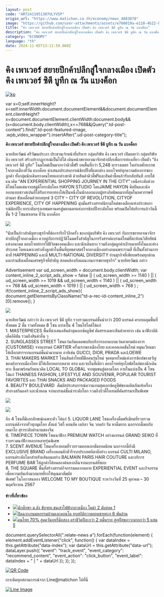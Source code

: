 ```yaml
---
layout: post
code: "ART2411051307ULYV5P"
origin_url: "https://www.matichon.co.th/economy/news_4883878"
image: "https://github.com/user-attachments/assets/e768019a-e110-4b22-b77f-5461bae8833a"
title: "คิง เพาเวอร์ สยายปีกค้าปลีกสู่ใจกลางเมือง เปิดตัว คิง เพาเวอร์ ซิตี บูทีก ณ วัน แบงค็อก"
description: "คิง เพาเวอร์ สยายปีกค้าปลีกสู่ใจกลางเมือง เปิดตัว คิง เพาเวอร์ ซิตี บูทีก ณ วัน แบงค็อก"
category: "ECONOMY"
language: "th"
date: 2024-11-05T13:11:59.060Z
---
```


# คิง เพาเวอร์ สยายปีกค้าปลีกสู่ใจกลางเมือง เปิดตัว คิง เพาเวอร์ ซิตี บูทีก ณ วัน แบงค็อก

[![](https://www.matichon.co.th/wp-content/uploads/2024/11/kp.jpg "kp")](https://www.matichon.co.th/wp-content/uploads/2024/11/kp.jpg)

var x=0;self.innerHeight?x=self.innerWidth:document.documentElement&&document.documentElement.clientHeight?x=document.documentElement.clientWidth:document.body&&(x=document.body.clientWidth),x<=768&&jQuery(".td-post-content").find(".td-post-featured-image, .wpb\_video\_wrapper").insertAfter(".ud-post-category-title");

**คิง เพาเวอร์ สยายปีกค้าปลีกสู่ใจกลางเมือง เปิดตัว คิง เพาเวอร์ ซิตี บูทีก ณ วัน แบงค็อก**

นายอัยยวัฒน์ ศรีวัฒนประภา ประธานเจ้าหน้าที่บริหาร กลุ่มบริษัท คิง เพาเวอร์ เปิดเผยว่า กลุ่มบริษัท คิง เพาเวอร์ สร้างปรากฏการณ์เป็นไปได้ เดินหน้าขยายอาณาจักรค้าปลีกเพื่อการท่องเที่ยว เปิดตัว “คิง เพาเวอร์ ซิตี บูทีก” โฉมใหม่เป็นมากกว่าดิวตี้ฟรี บนพื้นที่กว่า 5,248 ตารางเมตร ในทำเลศักยภาพใจกลางเมืองที่วัน แบงค็อก นำเสนอประสบการณ์ช้อปปิ้งที่แตกต่าง ตอบโจทย์ทุกความต้องการของลูกค้า ทั้งกลุ่มนักเดินทางคนไทยและต่างชาติ ด้วยสินค้าดิวตี้ฟรีและสินค้าซื้อแล้วรับกลับทันที ภายใต้แนวคิด “AN EXPERIENTIAL SHOPPING JOURNEY IN THE CITY” เหนือระดับด้วยดีไซน์โดดเด่นจากสตูดิโอระดับโลก HAYON STUDIO โดยJAIME HAYON ศิลปินและนักออกแบบชาวสเปนที่ได้รับการยกย่องให้เป็นหนึ่งในนักออกแบบผู้ทรงอิทธิพลมากที่สุดในทศวรรษที่ผ่านมา ขับเคลื่อนด้วยกลยุทธ์ 3 CITY – CITY OF REVOLUTION, CITYOF EXPERIENCE, CITY OF HAPPENING มุ่งมั่นสร้างสรรค์นิยามใหม่ของเมืองแห่งประสบการณ์ช้อปปิ้ง ยกระดับกรุงเทพมหานครสู่มหานครแห่งการช้อปปิ้งระดับโลก พร้อมเปิดให้บริการแล้ววันนี้ ชั้น 1-2 โซนพาเหรด ที่วัน แบงค็อก

![](https://www.matichon.co.th/wp-content/uploads/2024/11/S__57294875_0.jpg)

“นับเป็นก้าวสำคัญทางธุรกิจที่ต้องจารึกไว้อีกครั้ง ของกลุ่มบริษัท คิง เพาเวอร์ กับการขยายอาณาจักรค้าปลีกสู่ใจกลางเมือง ควบคู่กับการปฏิวัติโฉมครั้งสำคัญในการรังสรรค์แบรนด์ใหม่ที่สะท้อนวิสัยทัศน์แห่งอนาคต ตอบโจทย์การใช้ชีวิตของคนเมือง และนักเดินทาง รวมถึงกลุ่มลูกค้าเป้าหมายทั้งในและต่างประเทศ โดยเฉพาะอย่างยิ่งลูกค้าในพื้นที่ยุทธศาสตร์ใจกลางเมืองอย่างถนนพระรามสี่ ที่เป็นทั้งย่านการค้าที่ HAPPENING และมี MULTI-NATIONAL DIVERSITY ย่านธุรกิจที่เพียบพร้อมทุกด้าน และย่านขับเคลื่อนเศรษฐกิจที่สำคัญ สอดคล้องกับแผนงานการขยายธุรกิจ” นายอัยยวัฒน์ กล่าว

Advertisement var ud\_screen\_width = document.body.clientWidth; var content\_inline\_2\_script\_ads\_show = false || ( ud\_screen\_width >= 1140 ) || ( ud\_screen\_width >= 1019 && ud\_screen\_width < 1140 ) || ( ud\_screen\_width >= 768 && ud\_screen\_width < 1019 ) || ( ud\_screen\_width < 768 ) ; if(!content\_inline\_2\_script\_ads\_show){ document.getElementsByClassName("td-a-rec-id-content\_inline\_2")\[0\].remove(); }

![](https://www.matichon.co.th/wp-content/uploads/2024/11/S__57294877_0.jpg)

นายอัยยวัฒน์ กล่าวว่า คิง เพาเวอร์ ซิตี บูทีก รวบรวมแบรนด์ชั้นนำกว่า 200 แบรนด์ ครอบคลุมพื้นที่ทั้งหมด 2 ชั้น รวมทั้งหมด 8 โซน แบ่งเป็น 4 โซนไฮไลต์ได้แก่  
1\. MASTERPIECES พื้นที่นำเสนอสินค้าสุดเอกซ์คลูซิฟ คัดสรรเฉพาะสินค้าหายาก เช่น นาฬิกาลิมิเต็ดอิดิชัน รวมถึงสินค้าอื่น ๆ  
2\. SUNGLASSES STREET โซนแว่นกันแดดพบกับบริการออกแบบแว่นตาตามต้องการ (CUSTOMISE) จากแบรนด์ CARTIER ครั้งแรกของเมืองไทย และคอลเลคชันใหม่ หมุนเวียนมาให้เลือกสรรจากแบรนด์ชั้นนำมากมาย อาทิเช่น GUCCI, DIOR, PRADA และLOEWE  
3\. THAI MAKERS MARKET โซนสินค้าไทยฝีมือคนรุ่นใหม่ จุดหมายใหม่แห่งการช้อปของขวัญของฝากจากเมืองไทย มีให้เลือกหลากหลาย ครบ และจบในที่เดียว ตอบโจทย์ทุกไลฟ์สไตล์ของนักเดินทาง ซึ่งมาพร้อมกับแนวคิด LOCAL TO GLOBAL จากชุมชนสู่ตลาดโลก ภายในแบ่งเป็น 4 โซน ได้แก่ THAINESS FASHION, LIFESTYLE AND SOUVENIR, POPULAR TOURIST FAVORITES และ THAI SNACKS AND PACKAGED FOODS  
4\. BEAUTY BOULEVARD  สัมผัสประสบการณ์ความงามสุดเอกซ์คลูซีฟของผลิตภัณฑ์เครื่องสำอางสกินแคร์ และน้ำหอม จากแบรนด์ชั้นนำระดับโลก รวมถึงบิวตี้ไอเทมที่คัดสรรมาเป็นพิเศษ

![](https://www.matichon.co.th/wp-content/uploads/2024/11/S__57294878_0.jpg)

![](https://www.matichon.co.th/wp-content/uploads/2024/11/S__57294879_0.jpg)

อีก 4 โซนที่มีเอกลักษณ์เฉพาะตัว ได้แก่ 5. LIQUOR LANE โซนเครื่องดื่มพรีเมียมที่รวบรวมแบรนด์ดังจากทั่วทุกมุมโลก ตั้งแต่ วิสกี้ คอนยัค เตกิลา จิน วอดก้า รัม หาดื่มยาก นอกจากนี้พบกับ เหมาไถ สุราระดับตำนานของจีน  
6\. TIMEPIECE TOWN โซนนาฬิกา PREMIUM WATCH อย่างแบรนด์ GRAND SEIKO ที่รวบรวมนาฬิกาหลากหลายรุ่นพิเศษ  
7\. SCENT AVENUE โซนเครื่องหอมที่รวบรวมคอลเลกชันยอดนิยม นอกจากนี้ยังมี EXCLUSIVE BRAND เครื่องหอมลักชัวรีจากประเทศอิตาลีอย่าง แบรนด์ CULTI MILANO, แบรนด์ระดับโลกสำหรับเส้นผมอย่าง BALMAIN PARIS HAIR COUTURE และบริการ PERFUME BAR ให้ลูกค้าได้ทดลองค้นหากลิ่นจากแบรนด์ที่ชอบ  
8\. THE SQUARE พื้นที่สร้างสรรค์กิจกรรมหลากหลาย EXPERIENTIAL EVENT และกิจกรรมเพื่อความบันเทิงมากมายที่รอให้คุณมาสัมผัส  
พิเศษ! ในโอกาสฉลอง WELCOME TO MY BOUTIQUE ระหว่างวันที่ 25 ตุลาคม – 30 พฤศจิกายน 2567

#### ข่าวที่เกี่ยวข้อง

*   [![](https://www.matichon.co.th/wp-content/uploads/2024/11/1541465315641.jpg)นักศึกษา ม.ดัง ขับจยย.ชนเสาไฟฟ้ากลางเมือง โคม่า 2 ดับสลด 1](https://www.matichon.co.th/local/crime/news_4883891)
*   [![](https://www.matichon.co.th/wp-content/uploads/2024/11/vvp6-wed.jpg)ปิดฉากงานมหกรรมบ้านและคอนโด ทุบสถิติกวาดยอดขายทะลุ 6 พันล้าน](https://www.matichon.co.th/economy/news_4883839)
*   [![](https://www.matichon.co.th/wp-content/uploads/2024/11/aaa105.jpg)คนไทย 70% สูดควันบุหรี่มือสอง คร่าชีวิตปีละกว่า 2 หมื่นราย สูญปีสุขภาวะมากกว่า 5 แสนปี](https://www.matichon.co.th/local/quality-life/news_4883863)

document.querySelectorAll(".relate-news a").forEach(function(element) { element.addEventListener("click", function() { var dataIndex = this.getAttribute("data-index"); var dataUrl = this.getAttribute("data-url"); dataLayer.push({ "event": "track\_event", "event\_category": "recommend\_content", "event\_action": "click\_button", "event\_label": dataIndex + " | " + dataUrl }); }); });

[![QR Code](https://www.matichon.co.th/wp-content/uploads/2023/07/wob1371z.jpg)](https://lin.ee/ht0nDxX)

เกาะติดทุกสถานการณ์จาก Line@matichon ได้ที่นี่

[![Line Image](https://www.matichon.co.th/wp-content/uploads/2023/07/th.png)](https://lin.ee/ht0nDxX)